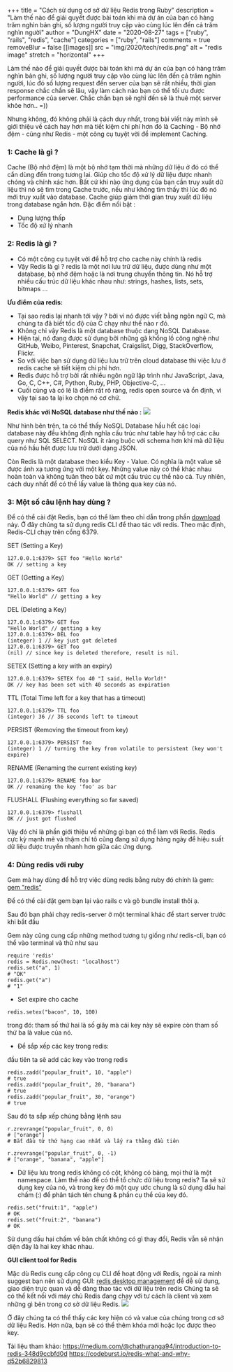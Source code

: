 +++
title = "Cách sử dụng cơ sở dữ liệu Redis trong Ruby"
description = "Làm thế nào để giải quyết được bài toán khi mà dự án của bạn có hàng trăm nghìn bản ghi, số lượng người truy cập vào cùng lúc lên đến cả trăm nghìn người"
author = "DungHX"
date = "2020-08-27"
tags = ["ruby", "rails", "redis", "cache"]
categories = ["ruby", "rails"]
comments = true
removeBlur = false
[[images]]
  src = "img/2020/tech/redis.png"
  alt = "redis image"
  stretch = "horizontal"
+++

Làm thế nào để giải quyết được bài toán khi mà dự án của bạn có hàng trăm nghìn bản ghi, số lượng người truy cập vào cùng lúc lên đến cả trăm nghìn người, lúc đó số lượng request đến server của bạn sẽ rất nhiều, thời gian response chắc chắn sẽ lâu, vậy làm cách nào bạn có thể tối ưu được performance của server. Chắc chắn bạn sẽ nghĩ đến sẽ là thuê một server khỏe hơn.. =))

Nhưng không, đó không phải là cách duy nhất, trong bài viết này mình sẽ giới thiệu về cách hay hơn mà tiết kiệm chi phí hơn đó là Caching -  Bộ nhớ đệm - cũng như Redis - một công cụ tuyệt vời để implement Caching.

### 1: Cache là gì ?
Cache (Bộ nhớ đệm) là một bộ nhớ tạm thời mà những dữ liệu ở đó có thể cần dùng đến trong tương lai. Giúp cho tốc độ xử lý dữ liệu được nhanh chóng và chính xác hơn. Bất cứ khi nào ứng dụng của bạn cần truy xuất dữ liệu thì nó sẽ tìm trong Cache trước, nếu như không tìm thấy thì lúc đó nó mới truy xuất vào database.  Cache giúp giảm thời gian truy xuất dữ liệu trong database ngắn hơn.
Đặc điểm nổi bật :

- Dung lượng thấp
- Tốc độ xử lý nhanh

### 2: Redis là gì ?
- Có một công cụ tuyệt vời để hỗ trợ cho cache này chính là redis
- Vậy Redis là gì ? redis là một nơi lưu trữ dữ liệu, được dùng như một database, bộ nhớ đệm hoặc là nơi trung chuyển thông tin. Nó hỗ trợ nhiều cấu trúc dữ liệu khác nhau  như: strings, hashes, lists, sets, bitmaps ...

**Ưu điểm của redis:**
- Tại sao redis lại nhanh tới vậy ? bởi vì nó được viết bằng ngôn ngữ C, mà chúng ta đã biết tốc độ của C chạy như thế nào r đó.
- Không chỉ vậy Redis là một database thuộc dạng NoSQL Database.
- Hiện tại, nó đang được sử dụng bởi những gã khổng lồ công nghệ như GitHub, Weibo, Pinterest, Snapchat, Craigslist, Digg, StackOverflow, Flickr.
- So với việc bạn sử dụng dữ liệu lưu trữ trên cloud database thì việc lưu ở redis cache sẽ tiết kiệm chi phí hơn.
- Redis được hỗ trợ bởi rất nhiều ngôn ngữ lập trình như JavaScript, Java, Go, C, C++, C#, Python, Ruby, PHP, Objective-C, ...
- Cuối cùng và có lẽ là điểm rất rõ ràng, redis open source và ổn định, vì vậy tại sao ta lại ko chọn nó cơ chứ.

**Redis khác với NoSQL database như thế nào :**
![](https://images.viblo.asia/1f404579-f64e-4eda-bef0-b71ce22ce2ba.jpeg)

Như hình bên trên, ta có thể thấy NoSQL Database hầu hết các loại database này đều không định nghĩa cấu trúc như table hay hỗ trợ các câu query như SQL SELECT. NoSQL ít ràng buộc với schema hơn khi mà dữ liệu của nó hầu hết được lưu trữ dưới dạng JSON.

Còn Redis là một database theo kiểu Key - Value. Có nghĩa là một value sẽ được ánh xạ tương ứng với một key. Những value này có thể khác nhau hoàn toàn và không tuân theo bất cứ một cấu trúc cụ thể nào cả. Tuy nhiên, cách duy nhất để có thể lấy value là thông qua key của nó.

### 3: Một số câu lệnh hay dùng ?
Để có thể cài đặt Redis, bạn có thể làm theo chỉ dẫn trong phần [download](https://redis.io/download) này.
Ở đây chúng ta sử dụng redis CLI để thao tác với redis. Theo mặc định, Redis-CLI chạy trên cổng 6379.

SET (Setting a Key)
```
127.0.0.1:6379> SET foo "Hello World"
OK // setting a key
```

GET (Getting a Key)
```
127.0.0.1:6379> GET foo
"Hello World" // getting a key
```

DEL (Deleting a Key)
```
127.0.0.1:6379> GET foo
"Hello World" // getting a key
127.0.0.1:6379> DEL foo
(integer) 1 // key just got deleted
127.0.0.1:6379> GET foo
(nil) // since key is deleted therefore, result is nil.
```

SETEX (Setting a key with an expiry)

```
127.0.0.1:6379> SETEX foo 40 "I said, Hello World!"
OK // key has been set with 40 seconds as expiration
```

TTL (Total Time left for a key that has a timeout)
```
127.0.0.1:6379> TTL foo
(integer) 36 // 36 seconds left to timeout
```

PERSIST (Removing the timeout from key)
```
127.0.0.1:6379> PERSIST foo
(integer) 1 // turning the key from volatile to persistent (key won't expire)
```

RENAME (Renaming the current existing key)
```
127.0.0.1:6379> RENAME foo bar
OK // renaming the key 'foo' as bar
```
FLUSHALL (Flushing everything so far saved)
```
127.0.0.1:6379> flushall
OK // just got flushed
```

Vậy đó chỉ là phần giới thiệu về những gì bạn có thể làm với Redis. Redis cực kỳ mạnh mẽ và thậm chí tô cũng đang sử dụng hàng ngày để hiệu suất dữ liệu được truyền nhanh hơn giữa các ứng dụng.


### 4: Dùng redis với ruby
Gem mà hay dùng để hỗ trợ việc dùng redis bằng ruby đó chính là gem:  [gem "redis"](https://github.com/redis/redis-rb)

Để có thể cài đặt gem bạn lại vào rails c và gõ bundle install thôi ạ.

Sau đó bạn phải chạy redis-server ở một terminal khác để start server trước khi bắt đầu

Gem này cũng cung cấp những method tương tự giống như redis-cli, bạn có thể vào terminal và thử như sau
```
require 'redis'
redis = Redis.new(host: "localhost")
redis.set("a", 1)
# "OK"
redis.get("a")
# "1"
```

- Set expire cho cache
```
redis.setex("bacon", 10, 100)
```
trong đó: tham số thứ hai là số giây mà cái key này sẽ expire còn tham số thứ ba là value của nó.

- Để sắp xếp các key trong redis:

đầu tiên ta sẽ add các key vào trong redis
```
redis.zadd("popular_fruit", 10, "apple")
# true
redis.zadd("popular_fruit", 20, "banana")
# true
redis.zadd("popular_fruit", 30, "orange")
# true
```
Sau đó ta sắp xếp chúng bằng lệnh sau
```
r.zrevrange("popular_fruit", 0, 0)
# ["orange"]
# Bắt đầu từ thứ hạng cao nhất và lấy ra thằng đầu tiên

r.zrevrange("popular_fruit", 0, -1)
# ["orange", "banana", "apple"]
```

- Dữ liệu lưu trong redis không có cột, không có bảng, mọi thứ là một namespace. Làm thế nào để có thể tổ chức dữ liệu trong redis?
Ta sẽ sử dụng key của nó, và trong key đó một quy ước chung là sử dụng dấu hai chấm (:) để phân tách tên chung & phần cụ thể của key đó.
```
redis.set("fruit:1", "apple")
# OK
redis.set("fruit:2", "banana")
# OK
```

Sử dụng dấu hai chấm về bản chất không có gì thay đổi, Redis vẫn sẽ nhận diện đây là hai key khác nhau.

**GUI client tool for Redis**

Mặc dù Redis cung cấp công cụ CLI để hoạt động với Redis, ngoài ra mình suggest bạn nên sử dụng GUI: [redis desktop management](https://redisdesktop.com/) để dễ sử dụng, giao diện trực quan và dễ dàng thao tác với dữ liệu trên redis
Chúng ta sẽ có thể kết nối với máy chủ Redis đang chạy với tư cách là client và xem những gì bên trong cơ sở dữ liệu Redis.
![](https://images.viblo.asia/7b950837-dda5-4c11-8578-471f6ba37a8d.png)

Ở đây chúng ta có thể thấy các key hiện có và value của chúng trong cơ sở dữ liệu Redis. Hơn nữa, bạn sẽ có thể thêm khóa mới hoặc lọc được theo key.

Tài liệu tham khảo: https://medium.com/@chathuranga94/introduction-to-redis-348d9ccbfd0d
https://codeburst.io/redis-what-and-why-d52b6829813

